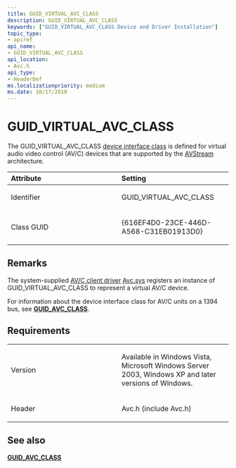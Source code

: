 ```yaml
---
title: GUID_VIRTUAL_AVC_CLASS
description: GUID_VIRTUAL_AVC_CLASS
keywords: ["GUID_VIRTUAL_AVC_CLASS Device and Driver Installation"]
topic_type:
- apiref
api_name:
- GUID_VIRTUAL_AVC_CLASS
api_location:
- Avc.h
api_type:
- HeaderDef
ms.localizationpriority: medium
ms.date: 10/17/2018
---
```


# GUID_VIRTUAL_AVC_CLASS


The GUID_VIRTUAL_AVC_CLASS [device interface class](./overview-of-device-interface-classes.md) is defined for virtual audio video control (AV/C) devices that are supported by the [AVStream](../stream/avstream-overview.md) architecture.

<table>
<colgroup>
<col width="50%" />
<col width="50%" />
</colgroup>
<thead>
<tr class="header">
<th align="left">Attribute</th>
<th align="left">Setting</th>
</tr>
</thead>
<tbody>
<tr class="odd">
<td align="left"><p>Identifier</p></td>
<td align="left"><p>GUID_VIRTUAL_AVC_CLASS</p></td>
</tr>
<tr class="even">
<td align="left"><p>Class GUID</p></td>
<td align="left"><p>{616EF4D0-23CE-446D-A568-C31EB01913D0}</p></td>
</tr>
</tbody>
</table>

 

Remarks
-------

The system-supplied [AV/C client driver](../stream/av-c-client-drivers2.md) [Avc.sys](../stream/using-avc-sys.md) registers an instance of GUID_VIRTUAL_AVC_CLASS to represent a virtual AV/C device.

For information about the device interface class for AV/C units on a 1394 bus, see [**GUID_AVC_CLASS**](guid-avc-class.md).

Requirements
------------

<table>
<colgroup>
<col width="50%" />
<col width="50%" />
</colgroup>
<tbody>
<tr class="odd">
<td align="left"><p>Version</p></td>
<td align="left"><p>Available in Windows Vista, Microsoft Windows Server 2003, Windows XP and later versions of Windows.</p></td>
</tr>
<tr class="even">
<td align="left"><p>Header</p></td>
<td align="left">Avc.h (include Avc.h)</td>
</tr>
</tbody>
</table>

## See also


[**GUID_AVC_CLASS**](guid-avc-class.md)

 

